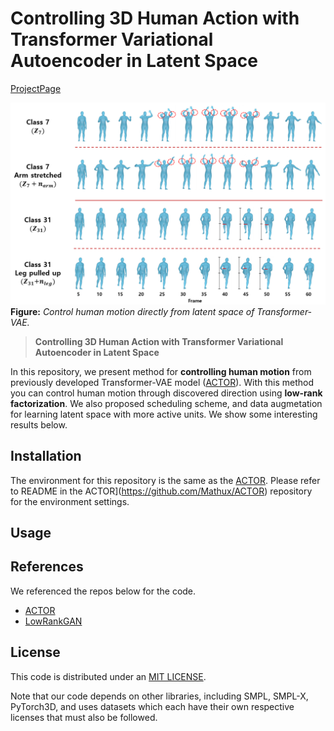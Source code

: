# Controlling 3D Human Action with Transformer Variational Autoencoder in Latent Space
[ProjectPage](https://josephkkim.github.io/Motion_Control/)

![image](./docs/assets/UESTC.png)
**Figure:** *Control human motion directly from latent space of Transformer-VAE.*

> **Controlling 3D Human Action with Transformer Variational Autoencoder in Latent Space** <br>

In this repository, we present method for **controlling human motion** from previously developed Transformer-VAE model ([ACTOR](https://github.com/Mathux/ACTOR)). With this method you can control human motion through discovered direction using **low-rank factorization**. We also proposed scheduling scheme, and data augmetation for learning latent space with more active units. We show some interesting results below.

## Installation
The environment for this repository is the same as the [ACTOR](https://github.com/Mathux/ACTOR). Please refer to README in the ACTOR](https://github.com/Mathux/ACTOR) repository for the environment settings.

## Usage


## References
We referenced the repos below for the code.

* [ACTOR](https://github.com/Mathux/ACTOR)
* [LowRankGAN](https://github.com/zhujiapeng/LowRankGAN)



## License
This code is distributed under an [MIT LICENSE](LICENSE).

Note that our code depends on other libraries, including SMPL, SMPL-X, PyTorch3D, and uses datasets which each have their own respective licenses that must also be followed.
